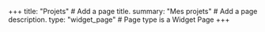 +++
title: "Projets" # Add a page title. 
summary: "Mes projets" # Add a page description. 
type: "widget_page" # Page type is a Widget Page
+++
